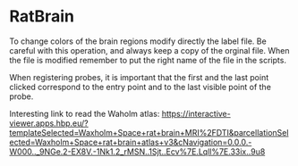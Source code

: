 # RatBrain


To change colors of the brain regions modify directly the label file. Be careful with this operation, and always keep a copy of the orginal file. When the file is modified remember to put the right name of the file in the scripts.

When registering probes, it is important that the first and the last point clicked correspond to the entry point and to the last visible point of the probe.

Interesting link to read the Waholm atlas: https://interactive-viewer.apps.hbp.eu/?templateSelected=Waxholm+Space+rat+brain+MRI%2FDTI&parcellationSelected=Waxholm+Space+rat+brain+atlas+v3&cNavigation=0.0.0.-W000.._9NGe.2-EX8V.-1Nk1.2_rMSN..1Sjt..Ecv%7E.Lqll%7E.33ix..9u8

